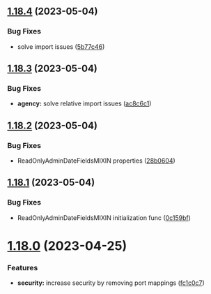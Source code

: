 ## [1.18.4](https://github.com/ghorbani-mohammad/Crawler-Framework/compare/v1.18.3...v1.18.4) (2023-05-04)


### Bug Fixes

* solve import issues ([5b77c46](https://github.com/ghorbani-mohammad/Crawler-Framework/commit/5b77c466009de8975519d48a30e9f5eda52bd9f5))



## [1.18.3](https://github.com/ghorbani-mohammad/Crawler-Framework/compare/v1.18.2...v1.18.3) (2023-05-04)


### Bug Fixes

* **agency:** solve relative import issues ([ac8c6c1](https://github.com/ghorbani-mohammad/Crawler-Framework/commit/ac8c6c106b2d290c9f1731daabcb8cc17069bcf7))



## [1.18.2](https://github.com/ghorbani-mohammad/Crawler-Framework/compare/v1.18.1...v1.18.2) (2023-05-04)


### Bug Fixes

* ReadOnlyAdminDateFieldsMIXIN properties ([28b0604](https://github.com/ghorbani-mohammad/Crawler-Framework/commit/28b0604184127b85c262c7584d415388507159e6))



## [1.18.1](https://github.com/ghorbani-mohammad/Crawler-Framework/compare/v1.18.0...v1.18.1) (2023-05-04)


### Bug Fixes

* ReadOnlyAdminDateFieldsMIXIN initialization func ([0c159bf](https://github.com/ghorbani-mohammad/Crawler-Framework/commit/0c159bf2d3350494adf9665d540c8bcba1f1ff60))



# [1.18.0](https://github.com/ghorbani-mohammad/Crawler-Framework/compare/v1.17.3...v1.18.0) (2023-04-25)


### Features

* **security:** increase security by removing port mappings ([fc1c0c7](https://github.com/ghorbani-mohammad/Crawler-Framework/commit/fc1c0c74452b80379c6a7fa3d9e6b2e66151c528))



